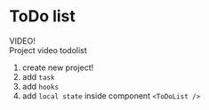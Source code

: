 # ToDo list

VIDEO!  
Project video todolist

1. create new project!  
2. add `task`  
3. add `hooks`
4. add `local state` inside component `<ToDoList />`
